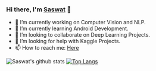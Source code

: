 ### Hi there, I'm [Saswat](https://www.linkedin.com/in/saswat-sarangi/) 👋




- 🔭 I’m currently working on Computer Vision and NLP.
- 🌱 I’m currently learning Android Development.
- 👯 I’m looking to collaborate on Deep Learning Projects.
- 🤔 I’m looking for help with Kaggle Projects.
- 📫 How to reach me: [Here](www.gmail.com/saswat.sarangi.18cse@bmu.edu.in)


![Saswat's github stats](https://github-readme-stats.vercel.app/api?username=SAZZZO99&theme=chartreuse-dark&show_icons=true)
[![Top Langs](https://github-readme-stats.vercel.app/api/top-langs/?username=SAZZZO99&theme=chartreuse-dark&show_icons=true)](https://github.com/anuraghazra/github-readme-stats)

